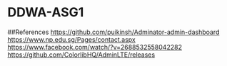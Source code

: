# DDWA-ASG1

##References
https://github.com/puikinsh/Adminator-admin-dashboard
https://www.np.edu.sg/Pages/contact.aspx
https://www.facebook.com/watch/?v=2688532558042282
https://github.com/ColorlibHQ/AdminLTE/releases
